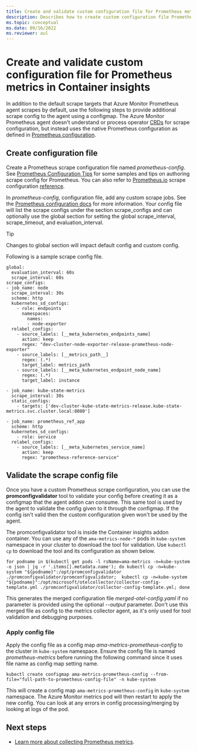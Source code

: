 ```yaml
---
title: Create and validate custom configuration file for Prometheus metrics in Container insights
description: Describes how to create custom configuration file Prometheus metrics in Container insights and use validation tool before applying to Kubernetes cluster.
ms.topic: conceptual
ms.date: 09/16/2022
ms.reviewer: aul
---
```


# Create and validate custom configuration file for Prometheus metrics in Container insights

In addition to the default scrape targets that Azure Monitor Prometheus agent scrapes by default, use the following steps to provide additional scrape config to the agent using a configmap. The Azure Monitor Prometheus agent doesn't understand or process operator [CRDs](https://kubernetes.io/docs/concepts/extend-kubernetes/api-extension/custom-resources/) for scrape configuration, but instead uses the native Prometheus configuration as defined in [Prometheus configuration](https://prometheus.io/docs/prometheus/latest/configuration/configuration/#scrape_config).

## Create configuration file
Create a Prometheus scrape configuration file named *prometheus-config*. See [Prometheus Configuration Tips](https://github.com/Azure/prometheus-collector/blob/temp/documentation/otelcollector/docs/publicpreviewdocs/grace/custom-config-tips.md) for some samples and tips on authoring scrape config for Prometheus. You can also refer to [Prometheus.io](https://prometheus.io/) scrape configuration [reference](https://prometheus.io/docs/prometheus/latest/configuration/configuration/#scrape_config).

In *prometheus-config*, configuration file, add any custom scrape jobs. See the [Prometheus configuration docs](https://prometheus.io/docs/prometheus/latest/configuration/configuration/) for more information. Your config file will list the scrape configs under the section scrape_configs and can optionally use the global section for setting the global scrape_interval, scrape_timeout, and evaluation_interval. 

> [!TIP]
> Changes to global section will impact default config and custom config.

Following is a sample scrape config file.

```
global:
  evaluation_interval: 60s
  scrape_interval: 60s
scrape_configs:
- job_name: node
  scrape_interval: 30s
  scheme: http
  kubernetes_sd_configs:
    - role: endpoints
      namespaces:
        names:
        - node-exporter
  relabel_configs:
    - source_labels: [__meta_kubernetes_endpoints_name]
      action: keep
      regex: "dev-cluster-node-exporter-release-prometheus-node-exporter"
    - source_labels: [__metrics_path__]
      regex: (.*)
      target_label: metrics_path
    - source_labels: [__meta_kubernetes_endpoint_node_name]
      regex: (.*)
      target_label: instance

- job_name: kube-state-metrics
  scrape_interval: 30s
  static_configs:
    - targets: ['dev-cluster-kube-state-metrics-release.kube-state-metrics.svc.cluster.local:8080']
    
- job_name: prometheus_ref_app
  scheme: http
  kubernetes_sd_configs:
    - role: service
  relabel_configs:
    - source_labels: [__meta_kubernetes_service_name]
      action: keep
      regex: "prometheus-reference-service"
```

## Validate the scrape config file

Once you have a custom Prometheus scrape configuration, you can use the **promconfigvalidator** tool to validate your config before creating it as a configmap that the agent addon can consume. This same tool is used by the agent to validate the config given to it through the configmap. If the config isn't valid then the custom configuration given won't be used by the agent.

The promconfigvalidator tool is inside the Container insights addon container. You can use any of the `ama-metrics-node-*` pods in `kube-system` namespace in your cluster to download the tool for validation. Use `kubectl cp` to download the tool and its configuration as shown below.

```
for podname in $(kubectl get pods -l rsName=ama-metrics -n=kube-system -o json | jq -r '.items[].metadata.name'); do kubectl cp -n=kube-system "${podname}":/opt/promconfigvalidator ./promconfigvalidator/promconfigvalidator;  kubectl cp -n=kube-system "${podname}":/opt/microsoft/otelcollector/collector-config-template.yml ./promconfigvalidator/collector-config-template.yml; done
```

This generates the merged configuration file *merged-otel-config.yaml* if no parameter is provided using the optional *--output* parameter. Don't use this merged file as config to the metrics collector agent, as it's only used for tool validation and debugging purposes.

### Apply config file
Apply the config file as a config map *ama-metrics-prometheus-config* to the cluster in `kube-system` namespace. Ensure the config file is named *prometheus-metrics* before running the following command since it uses file name as config map setting name.

```
kubectl create configmap ama-metrics-prometheus-config --from-file="full-path-to-prometheus-config-file" -n kube-system
```

This will create a config map `ama-metrics-prometheus-config` in `kube-system` namespace. The Azure Monitor metrics pod will then restart to apply the new config. You can look at any errors in config processing/merging by looking at logs of the pod.



## Next steps

- [Learn more about collecting Prometheus metrics](container-insights-prometheus.md).
